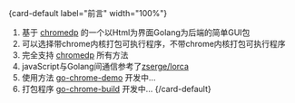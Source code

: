 {card-default label="前言" width="100%"}
1. 基于 [chromedp](https://github.com/chromedp/chromedp) 的一个以Html为界面Golang为后端的简单GUI包
2. 可以选择带chrome内核打包可执行程序，不带chrome内核打包可执行程序
3. 完全支持 [chromedp](https://github.com/chromedp/chromedp) 所有方法
4. javaScript与Golang间通信参考了[zserge/lorca](https://github.com/zserge/lorca)
5. 使用方法 [go-chrome-demo](https://github.com/voyager-hang/go-chrome-demo) 开发中...
6. 打包程序 [go-chrome-build](https://github.com/voyager-hang/go-chrome-build) 开发中...
   {/card-default}
